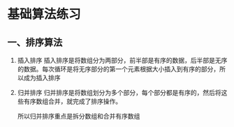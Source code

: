 # 基础算法练习

## 一、排序算法

1. 插入排序
    插入排序是将数组分为两部分，前半部是有序的数据，后半部是无序的数据。每次循环是将无序部分的第一个元素根据大小插入到有序的部分，所以成为插入排序
2. 归并排序
    归并排序是将数组划分为多个部分，每个部分都是有序的，然后将这些有序数组合并，就完成了排序操作。
    
    所以归并排序重点是拆分数组和合并有序数组